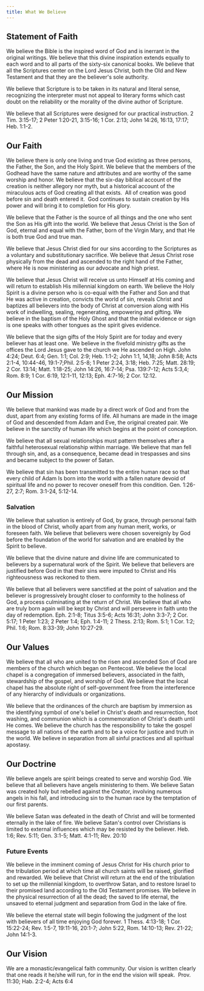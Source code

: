 ```yaml
---
title: What We Believe
---
```


## Statement of Faith

We believe the Bible is the inspired word of God and is inerrant in the original writings.
We believe that this divine inspiration extends equally to each word and to all parts of the sixty-six canonical books.
We believe that all the Scriptures center on the Lord Jesus Christ, both the Old and New Testament and that they are the believer's sole authority.

We believe that Scripture is to be taken in its natural and literal sense, recognizing the interpreter must not appeal to literary forms which cast doubt on the reliability or the morality of the divine author of Scripture.

We believe that all Scriptures were designed for our practical instruction.
2 Tim. 3:15-17; 2 Peter 1:20-21, 3:15-16; 1 Cor. 2:13; John 14:26, 16:13, 17:17; Heb. 1:1-2.

## Our Faith

We believe there is only one living and true God existing as three persons, the Father, the Son, and the Holy Spirit.
We believe that the members of the Godhead have the same nature and attributes and are worthy of the same worship and honor.
We believe that the six-day biblical account of the creation is neither allegory nor myth, but a historical account of the miraculous acts of God creating all that exists.  All of creation was good before sin and death entered it.  God continues to sustain creation by His power and will bring it to completion for His glory.

We believe that the Father is the source of all things and the one who sent the Son as His gift into the world.
We believe that Jesus Christ is the Son of God, eternal and equal with the Father, born of the Virgin Mary, and that He is both true God and true man.

We believe that Jesus Christ died for our sins according to the Scriptures as a voluntary and substitutionary sacrifice.
We believe that Jesus Christ rose physically from the dead and ascended to the right hand of the Father, where He is now ministering as our advocate and high priest.

We believe that Jesus Christ will receive us unto Himself at His coming and will return to establish His millennial kingdom on earth.
We believe the Holy Spirit is a divine person who is co-equal with the Father and Son and that He was active in creation, convicts the world of sin, reveals Christ and baptizes all believers into the body of Christ at conversion along with His work of indwelling, sealing, regenerating, empowering and gifting.
We believe in the baptism of the Holy Ghost and that the initial evidence or sign is one speaks with other tongues as the spirit gives evidence.

We believe that the sign gifts of the Holy Spirit are for today and every believer has at least one. 
We believe in the fivefold ministry gifts as the offices the Lord Jesus gave to the church we He ascended on High.
John 4:24; Deut. 6:4; Gen. 1:1; Col. 2:9; Heb. 1:1-2; John 1:1, 14,18; John 8:58; Acts 2:1-4, 10:44-46, 19:1-7;Phil. 2:5-8; 1 Peter 2:24, 3:18; Heb. 7:25; Matt. 28:19; 2 Cor. 13:14; Matt. 1:18-25; John 14:26, 16:7-14; Psa. 139:7-12; Acts 5:3,4; Rom. 8:9; 1 Cor. 6:19, 12:1-11, 12:13; Eph. 4:7-16; 2 Cor. 12:12.

## Our Mission

We believe that mankind was made by a direct work of God and from the dust, apart from any existing forms of life. All humans are made in the image of God and descended from Adam and Eve, the original created pair.
We believe in the sanctity of human life which begins at the point of conception.

We believe that all sexual relationships must pattern themselves after a faithful heterosexual relationship within marriage.
We believe that man fell through sin, and, as a consequence, became dead in trespasses and sins and became subject to the power of Satan.

We believe that sin has been transmitted to the entire human race so that every child of Adam Is born into the world with a fallen nature devoid of spiritual life and no power to recover oneself from this condition.
Gen. 1:26-27, 2:7; Rom. 3:1-24, 5:12-14.

### Salvation
We believe that salvation is entirely of God, by grace, through personal faith in the blood of Christ, wholly apart from any human merit, works, or foreseen faith.
We believe that believers were chosen sovereignly by God before the foundation of the world for salvation and are enabled by the Spirit to believe.

We believe that the divine nature and divine life are communicated to believers by a supernatural work of the Spirit.
We believe that believers are justified before God in that their sins were imputed to Christ and His righteousness was reckoned to them.

We believe that all believers were sanctified at the point of salvation and the believer is progressively brought closer to conformity to the holiness of God, a process culminating at the return of Christ.
We believe that all who are truly born again will be kept by Christ and will persevere in faith unto the day of redemption.
Eph. 2:1-8; Titus 3:5-6; Acts 16:31; John 3:3-7; 2 Cor. 5:17; 1 Peter 1:23; 2 Peter 1:4; Eph. 1:4-11; 2 Thess. 2:13; Rom. 5:1; 1 Cor. 1:2; Phil. 1:6; Rom. 8:33-39; John 10:27-29.

## Our Values

We believe that all who are united to the risen and ascended Son of God are members of the church which began on Pentecost.
We believe the local chapel is a congregation of immersed believers, associated in the faith, stewardship of the gospel, and worship of God.
We believe that the local chapel has the absolute right of self-government free from the interference of any hierarchy of individuals or organizations.

We believe that the ordinances of the church are baptism by immersion as the identifying symbol of one's belief in Christ's death and resurrection, foot washing, and communion which is a commemoration of Christ's death until He comes.
We believe the church has the responsibility to take the gospel message to all nations of the earth and to be a voice for justice and truth in the world.
We believe in separation from all sinful practices and all spiritual apostasy.

## Our Doctrine

We believe angels are spirit beings created to serve and worship God.
We believe that all believers have angels ministering to them.
We believe Satan was created holy but rebelled against the Creator, involving numerous angels in his fall, and introducing sin to the human race by the temptation of our first parents.

We believe Satan was defeated in the death of Christ and will be tormented eternally in the lake of fire.
We believe Satan's control over Christians is limited to external influences which may be resisted by the believer.
Heb. 1:6; Rev. 5:11; Gen. 3:1-5; Matt. 4:1-11; Rev. 20:10

### Future Events
We believe in the imminent coming of Jesus Christ for His church prior to the tribulation period at which time all church saints will be raised, glorified and rewarded. We believe that Christ will return at the end of the tribulation to set up the millennial kingdom, to overthrow Satan, and to restore Israel to their promised land according to the Old Testament promises.
We believe in the physical resurrection of all the dead; the saved to life eternal, the unsaved to eternal judgment and separation from God in the lake of fire.

We believe the eternal state will begin following the judgment of the lost with believers of all time enjoying God forever.
1 Thess. 4:13-18; 1 Cor. 15:22-24; Rev. 1:5-7, 19:11-16, 20:1-7; John 5:22, Rom. 14:10-13; Rev. 21-22; John 14:1-3. 

## Our Vision
We are a monastic/evangelical faith community. Our vision is written clearly that one reads it he/she will run, for in the end the vision will speak. 
Prov. 11:30; Hab. 2:2-4; Acts 6:4 

